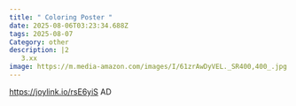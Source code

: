 ```yaml
---
title: " Coloring Poster "
date: 2025-08-06T03:23:34.688Z
tags: 2025-08-07
Category: other
description: |2
   3.xx
image: https://m.media-amazon.com/images/I/61zrAwDyVEL._SR400,400_.jpg
---
```

https://joylink.io/rsE6yiS   AD